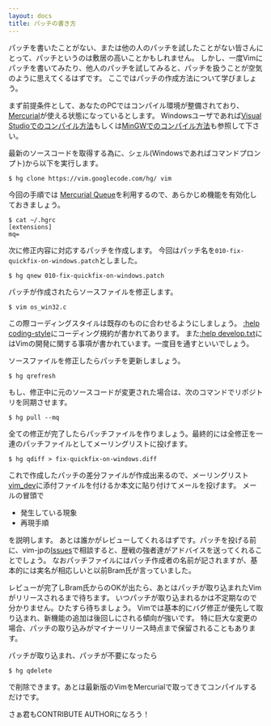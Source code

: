 ```yaml
---
layout: docs
title: パッチの書き方
---
```


パッチを書いたことがない、または他の人のパッチを試したことがない皆さんにとって、パッチというのは敷居の高いことかもしれません。
しかし、一度Vimにパッチを書いてみたり、他人のパッチを試してみると、パッチを扱うことが空気のように思えてくるはずです。
ここではパッチの作成方法について学びましょう。

まず前提条件として、あなたのPCではコンパイル環境が整備されており、[Mercurial](http://mercurial.selenic.com/)が使える状態になっているとします。
Windowsユーザであれば[Visual Studioでのコンパイル方法](http://vim-jp.org/docs/build_windows_msvc.html)もしくは[MinGWでのコンパイル方法](http://vim-jp.org/docs/build_windows_mingw.html)も参照して下さい。

最新のソースコードを取得する為に、シェル(Windowsであればコマンドプロンプト)から以下を実行します。

    $ hg clone https://vim.googlecode.com/hg/ vim

今回の手順では [Mercurial Queue](http://mercurial.selenic.com/wiki/JapaneseMqExtension)を利用するので、あらかじめ機能を有効化しておきましょう。

    $ cat ~/.hgrc
    [extensions]
    mq=

次に修正内容に対応するパッチを作成します。
今回はパッチ名を`010-fix-quickfix-on-windows.patch`としました。

    $ hg qnew 010-fix-quickfix-on-windows.patch

パッチが作成されたらソースファイルを修正します。

    $ vim os_win32.c

この際コーディングスタイルは既存のものに合わせるようにしましょう。
[:help coding-style](http://vim-jp.org/vimdoc-ja/develop.html#coding-style)にコーディング規約が書かれてあります。
また[:help develop.txt](http://vim-jp.org/vimdoc-ja/develop.html)にはVimの開発に関する事項が書かれています。一度目を通すといいでしょう。

ソースファイルを修正したらパッチを更新しましょう。

    $ hg qrefresh

もし、修正中に元のソースコードが変更された場合は、次のコマンドでリポジトリを同期させます。

    $ hg pull --mq

全ての修正が完了したらパッチファイルを作りましょう。最終的には全修正を一連のパッチファイルとしてメーリングリストに投げます。

    $ hg qdiff > fix-quickfix-on-windows.diff

これで作成したパッチの差分ファイルが作成出来るので、メーリングリスト[vim\_dev](https://groups.google.com/forum/#!forum/vim_dev)に添付ファイルを付けるか本文に貼り付けてメールを投げます。
メールの冒頭で

- 発生している現象
- 再現手順

を説明します。
あとは誰かがレビューしてくれるはずです。パッチを投げる前に、vim-jpの[Issues](http://github.com/vim-jp/issues/issues)で相談すると、歴戦の強者達がアドバイスを送ってくれることでしょう。
なおパッチファイルにはパッチ作成者の名前が記されますが、基本的には実名が相応しいと以前Bram氏が言っていました。

レビューが完了しBram氏からのOKが出たら、あとはパッチが取り込まれたVimがリリースされるまで待ちます。
いつパッチが取り込まれるかは不定期なので分かりません。ひたすら待ちましょう。
Vimでは基本的にバグ修正が優先して取り込まれ、新機能の追加は後回しにされる傾向が強いです。
特に巨大な変更の場合、パッチの取り込みがマイナーリリース時点まで保留されることもあります。

パッチが取り込まれ、パッチが不要になったら

    $ hg qdelete

で削除できます。あとは最新版のVimをMercurialで取ってきてコンパイルするだけです。

さぁ君もCONTRIBUTE AUTHORになろう！
